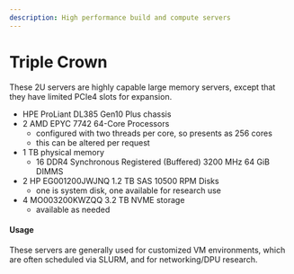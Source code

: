```yaml
---
description: High performance build and compute servers
---
```


# Triple Crown

These 2U servers are highly capable large memory servers, except that they have limited PCIe4 slots for expansion.

* HPE ProLiant DL385 Gen10 Plus chassis
* 2 AMD EPYC 7742 64-Core Processors
  * configured with two threads per core, so presents as 256 cores
  * this can be altered per request
* 1 TB physical memory
  * 16 DDR4 Synchronous Registered (Buffered) 3200 MHz 64 GiB DIMMS
* 2 HP EG001200JWJNQ 1.2 TB SAS 10500 RPM Disks
  * one is system disk, one available for research use
* 4 MO003200KWZQQ 3.2 TB NVME storage
  * available as needed

#### Usage

These servers are generally used for customized VM environments, which are often scheduled via SLURM, and for networking/DPU research.
